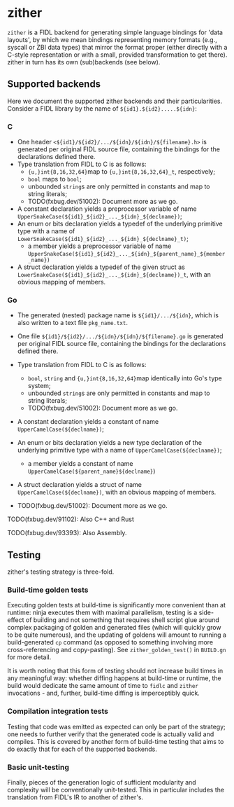 # zither

`zither` is a FIDL backend for generating simple language bindings for
'data layouts', by which we mean bindings representing memory formats (e.g.,
syscall or ZBI data types) that mirror the format proper (either directly
with a C-style representation or with a small, provided transformation to get
there). zither in turn has its own (sub)backends (see below).

## Supported backends

Here we document the supported zither backends and their particularities.
Consider a FIDL library by the name of `${id1}.${id2}.....${idn}`:

### C
* One header `<${id1}/${id2}/.../${idn}/${idn}/${filename}.h>` is generated
per original FIDL source file, containing the bindings for the declarations
defined there.
* Type translation from FIDL to C is as follows:
  - `{u,}int{8,16,32,64}`map to `{u,}int{8,16,32,64}_t`, respectively;
  - `bool` maps to `bool`;
  - unbounded `string`s are only permitted in constants and map to string
  literals;
  - TODO(fxbug.dev/51002): Document more as we go.
* A constant declaration yields a preprocessor variable of name
`UpperSnakeCase(${id1}_${id2}_..._${idn}_${declname})`;
* An enum or bits declaration yields a typedef of the underlying primitive
type with a name of `LowerSnakeCase(${id1}_${id2}_..._${idn}_${declname}_t)`;
  - a member yields a preprocessor variable of name
  `UpperSnakeCase(${id1}_${id2}_..._${idn}_${parent_name}_${member_name})`
* A struct declaration yields a typedef of the given struct as
`LowerSnakeCase(${id1}_${id2}_..._${idn}_${declname})_t`, with an
obvious mapping of members.

### Go
* The generated (nested) package name is `${id1}/.../${idn}`, which is also
written to a text file `pkg_name.txt`.
* One file `${id1}/${id2}/.../${idn}/${idn}/${filename}.go` is generated
per original FIDL source file, containing the bindings for the declarations
defined there.
* Type translation from FIDL to C is as follows:
  - `bool`, `string` and `{u,}int{8,16,32,64}`map identically into Go's type
  system;
  - unbounded `string`s are only permitted in constants and map to string
  literals;
  - TODO(fxbug.dev/51002): Document more as we go.
* A constant declaration yields a constant of name
`UpperCamelCase(${declname})`;
* An enum or bits declaration yields a new type declaration of the underlying
primitive type with a name of `UpperCamelCase(${declname})`;
  - a member yields a constant of name
  `UpperCamelCase(${parent_name}${declname}`)
* A struct declaration yields a struct of name `UpperCamelCase(${declname})`,
with an obvious mapping of members.


* TODO(fxbug.dev/51002): Document more as we go.

TODO(fxbug.dev/91102): Also C++ and Rust

TODO(fxbug.dev/93393): Also Assembly.

## Testing
zither's testing strategy is three-fold.

### Build-time golden tests
Executing golden tests at build-time is significantly more convenient than at
runtime: ninja executes them with maximal parallelism, testing is a
side-effect of building and not something that requires shell script glue
around complex packaging of golden and generated files (which will quickly
grow to be quite numerous), and the updating of goldens will amount to running
a build-generated `cp` command (as opposed to something involving more
cross-referencing and copy-pasting). See `zither_golden_test()` in `BUILD.gn`
for more detail.

It is worth noting that this form of testing should not increase build times in
any meaningful way: whether diffing happens at build-time or runtime, the build
would dedicate the same amount of time to `fidlc` and `zither` invocations - and,
further, build-time diffing is imperceptibly quick.

### Compilation integration tests
Testing that code was emitted as expected can only be part of the strategy; one
needs to further verify that the generated code is actually valid and compiles.
This is covered by another form of build-time testing that aims to do exactly
that for each of the supported backends.

### Basic unit-testing
Finally, pieces of the generation logic of sufficient modularity and complexity
will be conventionally unit-tested. This in particular includes the translation
from FIDL's IR to another of zither's.
